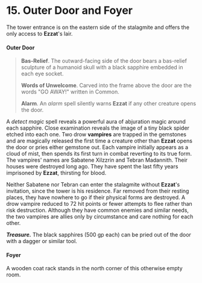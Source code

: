 # 15. Outer Door and Foyer

The tower entrance is on the eastern side of the stalagmite and offers the only access to **Ezzat**'s lair.

#### Outer Door

>**Bas-Relief**. The outward-facing side of the door bears a bas-relief sculpture of a humanoid skull with a black sapphire embedded in each eye socket.
>
>**Words of Unwelcome**. Carved into the frame above the door are the words "GO AWAY!" written in Common.
>
>**Alarm**. An *alarm* spell silently warns **Ezzat** if any other creature opens the door.
>

A *detect magic* spell reveals a powerful aura of abjuration magic around each sapphire. Close examination reveals the image of a tiny black spider etched into each one. Two drow **vampires** are trapped in the gemstones and are magically released the first time a creature other than **Ezzat** opens the door or pries either gemstone out. Each vampire initially appears as a cloud of mist, then spends its first turn in combat reverting to its true form. The vampires' names are Sabatene Xilzzrin and Tebran Madannith. Their houses were destroyed long ago. They have spent the last fifty years imprisoned by **Ezzat**, thirsting for blood.

Neither Sabatene nor Tebran can enter the stalagmite without **Ezzat**'s invitation, since the tower is his residence. Far removed from their resting places, they have nowhere to go if their physical forms are destroyed. A drow vampire reduced to 72 hit points or fewer attempts to flee rather than risk destruction. Although they have common enemies and similar needs, the two vampires are allies only by circumstance and care nothing for each other.

***Treasure.*** The black sapphires (500 gp each) can be pried out of the door with a dagger or similar tool.

#### Foyer

A wooden coat rack stands in the north corner of this otherwise empty room.